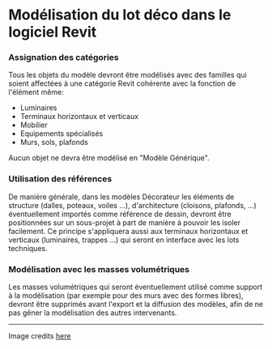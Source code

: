 # Modélisation du lot déco dans le logiciel Revit

### Assignation des catégories

Tous les objets du modèle devront être modélisés avec des familles qui soient affectées à une catégorie Revit cohérente avec la fonction de l'élément même: 

* Luminaires
* Terminaux horizontaux et verticaux
* Mobilier
* Equipements spécialisés
* Murs, sols, plafonds

Aucun objet ne devra être modélisé en "Modèle Générique". 

### Utilisation des références 

De manière générale, dans les modèles Décorateur les éléments de structure (dalles, poteaux, voiles ...), d'architecture (cloisons, plafonds, ...) éventuellement importés comme référence de dessin, devront être positionnées sur un sous-projet à part de manière à pouvoir les isoler facilement. 
Ce principe s'appliquera aussi aux terminaux horizontaux et verticaux (luminaires, trappes ...) qui seront en interface avec les lots techniques. 

### Modélisation avec les masses volumétriques

Les masses volumétriques qui seront éventuellement utilisé comme support à la modélisation (par exemple pour des murs avec des formes libres), devront être supprimés avant l'export et la diffusion des modèles, afin de ne pas gêner la modélisation des autres intervenants. 

 ---

Image credits [here ](/CREDITS.md)

 






